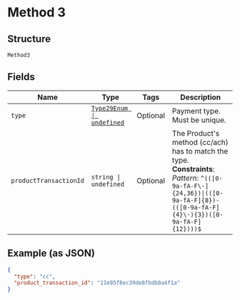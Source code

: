 
# Method 3

## Structure

`Method3`

## Fields

| Name | Type | Tags | Description |
|  --- | --- | --- | --- |
| `type` | [`Type29Enum \| undefined`](../../doc/models/type-29-enum.md) | Optional | Payment type. Must be unique. |
| `productTransactionId` | `string \| undefined` | Optional | The Product's method (cc/ach) has to match the type.<br>**Constraints**: *Pattern*: `^(([0-9a-fA-F\-]{24,36})\|(([0-9a-fA-F]{8})-(([0-9a-fA-F]{4}\-){3})([0-9a-fA-F]{12})))$` |

## Example (as JSON)

```json
{
  "type": "cc",
  "product_transaction_id": "11e95f8ec39de8fbdb0a4f1a"
}
```

